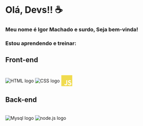 # Olá, Devs!! ☕
### Meu nome é Igor Machado e surdo, Seja bem-vinda!
### Estou aprendendo e treinar:
## Front-end
<div style="display: inline_block"><br>
  <img align="center" alt="HTML logo" height="35" width="35" src="https://github.com/Igormachado90/Igormachado90/assets/117872151/eafb3f92-7800-408a-9466-9199c1573b41">
  <img align="center" alt="CSS logo" height="35" width="35" src="https://github.com/Igormachado90/Igormachado90/assets/117872151/41cdf314-77a5-4d12-b099-355de0fbfc1e">
  <img align="center" alt="Js logo" height="35" width="35" src="https://raw.githubusercontent.com/devicons/devicon/master/icons/javascript/javascript-plain.svg">  
 </div>

## Back-end
<div style="display: inline_block"><br>  
  <img align="center" alt="Mysql logo" height="35" width="35" src="https://github.com/Igormachado90/Igormachado90/assets/117872151/f7aca222-e717-4ee3-a704-f4fde0a7384f">  
  <img align="center" alt="node.js logo" height="35" width="35" src="https://github.com/Igormachado90/Igormachado90/assets/117872151/c27230fe-7608-438c-8a7e-35d50b08d40b">  
 </div>






<!--
**Igormachado90/Igormachado90** is a ✨ _special_ ✨ repository because its `README.md` (this file) appears on your GitHub profile.

Here are some ideas to get you started:

- 🔭 I’m currently working on ...
- 🌱 I’m currently learning ...
- 👯 I’m looking to collaborate on ...
- 🤔 I’m looking for help with ...
- 💬 Ask me about ...
- 📫 How to reach me: ...
- 😄 Pronouns: ...
- ⚡ Fun fact: ...
-->
